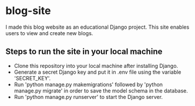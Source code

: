 # blog-site
I made this blog website as an educational Django project. This site enables users to view and create new blogs.

## Steps to run the site in your local machine
* Clone this repository into your local machine after installing Django.
* Generate a secret Django key and put it in .env file using the variable 'SECRET_KEY'.
* Run 'python manage.py makemigrations' followed by 'python manage.py migrate' in order to save the model schema in the database.
* Run 'python manage.py runserver' to start the Django server.
